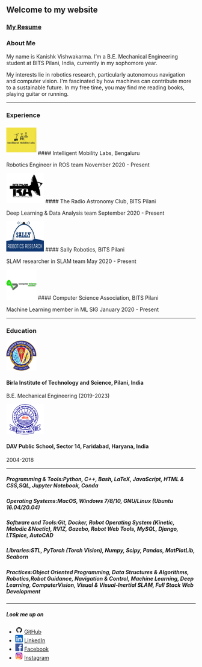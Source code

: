 ## Welcome to my website

### [My Resume](https://www.overleaf.com/read/hrdhdsjjkcgn)


### About Me

My name is Kanishk Vishwakarma. I’m a B.E. Mechanical Engineering student at BITS Pilani, India, currently in my sophomore year. 

My interests lie in robotics research, particularly autonomous navigation and computer vision. I'm fascinated by how machines can contribute more to a sustainable future. In my free time, you may find me reading books, playing guitar or running.


___


### Experience



<img src="img/iml.png" class="img-responsive" alt="" width="80" height="80" />
#### Intelligent Mobility Labs, Bengaluru

Robotics Engineer in ROS team
November 2020 - Present



<img src="img/trac.png" class="img-responsive" alt="" width="100" height="80" />
#### The Radio Astronomy Club, BITS Pilani

Deep Learning & Data Analysis team
September 2020 - Present



<img src="img/sally.png" class="img-responsive" alt="" width="100" height="80" />
#### Sally Robotics, BITS Pilani

SLAM researcher in SLAM team
May 2020 - Present



<img src="img/csa.png" class="img-responsive" alt="" width="80" height="80" />
#### Computer Science Association, BITS Pilani

Machine Learning member in ML SIG
January 2020 - Present

___

### Education

<img src="img/bits.png" class="img-responsive" alt="" width="80" height="80" />

#### Birla Institute of Technology and Science, Pilani, India

B.E. Mechanical Engineering (2019-2023)

<img src="img/dav.png" class="img-responsive" alt="" width="100" height="80" />

#### DAV Public School, Sector 14, Faridabad, Haryana, India

2004-2018

___


##### Programming & Tools:Python, C++, Bash, LaTeX, JavaScript, HTML & CSS,SQL, Jupyter Notebook, Conda

##### Operating Systems:MacOS, Windows 7/8/10, GNU/Linux (Ubuntu 16.04/20.04)

##### Software and Tools:Git, Docker, Robot Operating System (Kinetic, Melodic &Noetic), RVIZ, Gazebo, Robot Web Tools, MySQL, Django, LTSpice, AutoCAD

##### Libraries:STL, PyTorch (Torch Vision), Numpy, Scipy, Pandas, MatPlotLib, Seaborn

##### Practices:Object Oriented Programming, Data Structures & Algorithms, Robotics,Robot Guidance, Navigation & Control, Machine Learning, Deep Learning, ComputerVision, Visual & Visual-Inertial SLAM, Full Stack Web Development



___


##### Look me up on
- <img src="img/github.png" class="img-responsive" alt="" width="20" height="20" /> [GitHub](https://github.com/kanishk598)
- <img src="img/linkedin.png" class="img-responsive" alt="" width="20" height="20" /> [LinkedIn](https://www.linkedin.com/in/kanishk-vishwakarma-880457190/)
- <img src="img/facebook.png" class="img-responsive" alt="" width="20" height="20" /> [Facebook](https://www.facebook.com/kanishk.vishwakarma.3/)
- <img src="img/insta.png" class="img-responsive" alt="" width="20" height="20" /> [Instagram](https://www.instagram.com/konixboi/)
